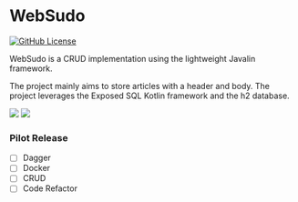 # WebSudo

[![GitHub License](https://img.shields.io/badge/license-Apache%20License%202.0-blue.svg?style=flat)](https://www.apache.org/licenses/LICENSE-2.0)

WebSudo is a CRUD implementation using the lightweight Javalin framework.

The project mainly aims to store articles with a header and body. The project leverages the Exposed SQL Kotlin framework and the h2 database.

<img src="./dist/Javalin.svg">
<img src="./dist/Exposed.png">


### Pilot Release 

- [ ] Dagger
- [ ] Docker
- [ ] CRUD
- [ ] Code Refactor